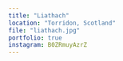 ```yaml
---
title: "Liathach"
location: "Torridon, Scotland"
file: "liathach.jpg"
portfolio: true
instagram: B0ZRmuyAzrZ
---
```

